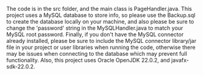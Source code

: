The code is in the src folder, and the main class is PageHandler.java. This project uses a MySQL database to store info, so please use the Backup.sql to create the database locally on your machine, and also please be sure to change the 'password' string in the MySQLHandler.java to match your MySQL root password. Finally, if you don't have the MySQL connector already installed, please be sure to include the MySQL connector library/jar file in your project or user libraries when running the code,  otherwise there may be issues when connecting to the database which may prevent full functionality. Also, this project uses Oracle OpenJDK 22.0.2, and javafx-sdk-22.0.2.
